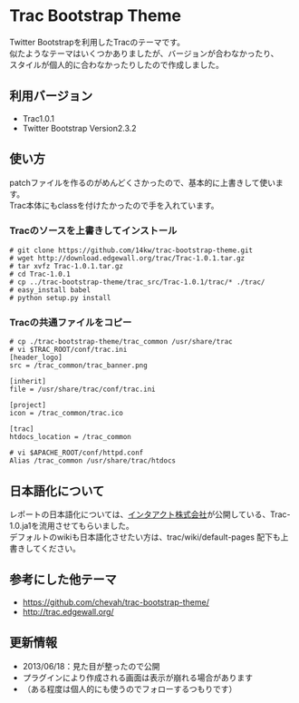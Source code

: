 Trac Bootstrap Theme
======================
Twitter Bootstrapを利用したTracのテーマです。  
似たようなテーマはいくつかありましたが、バージョンが合わなかったり、  
スタイルが個人的に合わなかったりしたので作成しました。

利用バージョン
-----

* Trac1.0.1
* Twitter Bootstrap Version2.3.2

使い方
-----
patchファイルを作るのがめんどくさかったので、基本的に上書きして使います。  
Trac本体にもclassを付けたかったので手を入れています。
 
### Tracのソースを上書きしてインストール ###
    # git clone https://github.com/14kw/trac-bootstrap-theme.git
    # wget http://download.edgewall.org/trac/Trac-1.0.1.tar.gz
    # tar xvfz Trac-1.0.1.tar.gz
    # cd Trac-1.0.1
    # cp ../trac-bootstrap-theme/trac_src/Trac-1.0.1/trac/* ./trac/
    # easy_install babel
    # python setup.py install


### Tracの共通ファイルをコピー ###
    # cp ./trac-bootstrap-theme/trac_common /usr/share/trac
    # vi $TRAC_ROOT/conf/trac.ini
    [header_logo]
    src = /trac_common/trac_banner.png
    
    [inherit]
    file = /usr/share/trac/conf/trac.ini
    
    [project]
    icon = /trac_common/trac.ico
    
    [trac]
    htdocs_location = /trac_common
    
    # vi $APACHE_ROOT/conf/httpd.conf
    Alias /trac_common /usr/share/trac/htdocs

 
日本語化について
-----
レポートの日本語化については、[インタアクト株式会社](http://www.i-act.co.jp/project/products/products.html "インタアクト株式会社")が公開している、Trac-1.0.ja1を流用させてもらいました。  
デフォルトのwikiも日本語化させたい方は、trac/wiki/default-pages 配下も上書きしてください。

参考にした他テーマ
-----
* https://github.com/chevah/trac-bootstrap-theme/
* http://trac.edgewall.org/


更新情報
-----
* 2013/06/18：見た目が整ったので公開
 * プラグインにより作成される画面は表示が崩れる場合があります
 * （ある程度は個人的にも使うのでフォローするつもりです）

